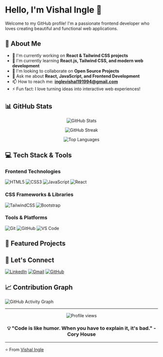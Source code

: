 # Hello, I'm Vishal Ingle 👋

Welcome to my GitHub profile! I'm a passionate frontend developer who loves creating beautiful and functional web applications.

## 🚀 About Me

- 🔭 I'm currently working on **React & Tailwind CSS projects**
- 🌱 I'm currently learning **React.js, Tailwind CSS, and modern web development**
- 👯 I'm looking to collaborate on **Open Source Projects**
- 💬 Ask me about **React, JavaScript, and Frontend Development**
- 📫 How to reach me: **inglevishal191994@gmail.com**
- ⚡ Fun fact: I love turning ideas into interactive web experiences!

## 📊 GitHub Stats

<div align="center">
  
![GitHub Stats](https://github-readme-stats.vercel.app/api?username=Inglevishal1999&show_icons=true&theme=radical&count_private=true)

![GitHub Streak](https://github-readme-streak-stats.herokuapp.com/?user=Inglevishal1999&theme=radical)

![Top Languages](https://github-readme-stats.vercel.app/api/top-langs/?username=Inglevishal1999&layout=compact&theme=radical)

</div>

## 💻 Tech Stack & Tools

### Frontend Technologies
![HTML5](https://img.shields.io/badge/HTML5-E34F26?style=for-the-badge&logo=html5&logoColor=white)
![CSS3](https://img.shields.io/badge/CSS3-1572B6?style=for-the-badge&logo=css3&logoColor=white)
![JavaScript](https://img.shields.io/badge/JavaScript-ES6+-F7DF1E?style=for-the-badge&logo=javascript&logoColor=black)
![React](https://img.shields.io/badge/React-20232A?style=for-the-badge&logo=react&logoColor=61DAFB)

### CSS Frameworks & Libraries
![TailwindCSS](https://img.shields.io/badge/Tailwind_CSS-38B2AC?style=for-the-badge&logo=tailwind-css&logoColor=white)
![Bootstrap](https://img.shields.io/badge/Bootstrap-563D7C?style=for-the-badge&logo=bootstrap&logoColor=white)

### Tools & Platforms
![Git](https://img.shields.io/badge/Git-F05032?style=for-the-badge&logo=git&logoColor=white)
![GitHub](https://img.shields.io/badge/GitHub-100000?style=for-the-badge&logo=github&logoColor=white)
![VS Code](https://img.shields.io/badge/VS_Code-007ACC?style=for-the-badge&logo=visual-studio-code&logoColor=white)

## 🌟 Featured Projects

<!-- You can add your best projects here -->
<!-- Example:
### 🎯 [Project Name](link-to-repo)
Brief description of what the project does and technologies used.
- **Tech Stack:** React, Tailwind CSS, JavaScript
- **Live Demo:** [View Project](demo-link)
-->

## 🤝 Let's Connect

[![LinkedIn](https://img.shields.io/badge/LinkedIn-0077B5?style=for-the-badge&logo=linkedin&logoColor=white)](https://www.linkedin.com/in/vishal-ingle-5465b923b/)
[![Gmail](https://img.shields.io/badge/Gmail-D14836?style=for-the-badge&logo=gmail&logoColor=white)](mailto:inglevishal191994@gmail.com)
[![GitHub](https://img.shields.io/badge/GitHub-100000?style=for-the-badge&logo=github&logoColor=white)](https://github.com/Inglevishal1999)

## 📈 Contribution Graph

![GitHub Activity Graph](https://github-readme-activity-graph.vercel.app/graph?username=Inglevishal1999&theme=react-dark&hide_border=true)

---

<div align="center">
  <img src="https://komarev.com/ghpvc/?username=Inglevishal1999&color=blueviolet&style=flat-square&label=Profile+Views" alt="Profile views" />
</div>

<div align="center">
  
### 💡 "Code is like humor. When you have to explain it, it's bad." - Cory House

</div>

---

⭐ From [Vishal Ingle](https://github.com/Inglevishal1999)
